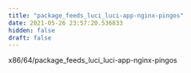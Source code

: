 ```yaml
---
title: "package_feeds_luci_luci-app-nginx-pingos"
date: 2021-05-26 23:57:20.536833
hidden: false
draft: false
---
```


x86/64/package_feeds_luci_luci-app-nginx-pingos


